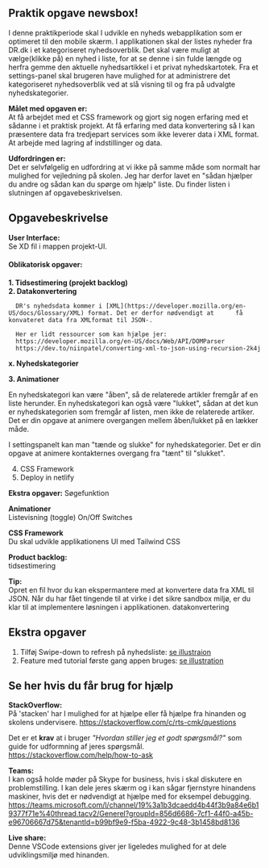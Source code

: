 ## Praktik opgave newsbox!
I denne praktikperiode skal I udvikle en nyheds webapplikation som er optimeret til den mobile skærm. I applikationen skal der listes nyheder fra DR.dk i et kategoriseret nyhedsoverblik. Det skal være muligt at vælge(klikke på) en nyhed i liste, for at se denne i sin fulde længde og herfra gemme den aktuelle nyhedsartikkel i et privat nyhedskartotek. Fra et settings-panel skal brugeren have mulighed for at administrere det kategoriseret nyhedsoverblik ved at slå visning til og fra på udvalgte nyhedskategorier.


**Målet med opgaven er:**<br>
At få arbejdet med et CSS framework og gjort sig nogen erfaring med et sådanne i et praktisk projekt.
At få erfaring med data konvertering så I kan præsentere data fra tredjepart services som ikke leverer data i XML format.
At arbejde med lagring af indstillinger og data.


**Udfordringen er:**<br>
Det er selvfølgelig en udfordring at vi ikke på samme måde som normalt har mulighed for vejledning på skolen. Jeg har derfor
lavet en "sådan hjælper du andre og sådan kan du spørge om hjælp" liste. 
Du finder listen  i slutningen af opgavebeskrivelsen.

## Opgavebeskrivelse

**User Interface:**<br>
Se XD fil i mappen projekt-UI.
#### Oblikatorisk opgaver:
**1. Tidsestimering (projekt backlog)**<br>
**2. Datakonvertering**

      DR's nyhedsdata kommer i [XML](https://developer.mozilla.org/en-US/docs/Glossary/XML) format. Det er derfor nødvendigt at      få konvateret data fra XMLformat til JSON-.

      Her er lidt ressourcer som kan hjælpe jer:
      https://developer.mozilla.org/en-US/docs/Web/API/DOMParser
      https://dev.to/niinpatel/converting-xml-to-json-using-recursion-2k4j
   
**x. Nyhedskategorier**

**3. Animationer**

 En nyhedskategori kan være "åben", så de relaterede artikler fremgår af en liste herunder. En nyhedskategori kan også være "lukket", sådan at det kun er nyhedskategorien som fremgår af listen, men ikke de relaterede artiker. Det er din opgave at animere overgangen mellem åben/lukket på en lækker måde.
 
 I settingspanelt kan man "tænde og slukke" for nyhedskategorier. Det er din opgave at animere kontakternes overgang fra "tænt" til "slukket".
 
4. CSS Framework
5. Deploy in netlify

**Ekstra opgaver:**
Søgefunktion

**Animationer** <br>
Listevisning (toggle)
On/Off Switches 


**CSS Framework** <br>
Du skal udvikle applikationens UI med Tailwind CSS

**Product backlog:** <br>
tidsestimering


**Tip:**<br>
Opret en fil hvor du kan ekspermantere med at konvertere data fra XML til JSON. Når du har fået tingende til at virke i det sikre sandbox miljø, er du klar til at implementere løsningen i applikationen.
datakonvertering

## Ekstra opgaver
1. Tilføj Swipe-down to refresh på nyhedsliste:
    [se illustraion](https://github.com/rts-cmk-opgaver/praktik-projekt-newsbox/blob/master/assets/pull-to-refresh-823x1024.png "swipe-down")
2. Feature med tutorial første gang appen bruges: [se illustration](https://github.com/rts-cmk-opgaver/praktik-projekt-newsbox/blob/master/assets/tutorial.png "tutorial")


## Se her hvis du får brug for hjælp
**StackOverflow:**<br>
På 'stacken' har I mulighed for at hjælpe eller få hjælpe fra hinanden og skolens undervisere.
https://stackoverflow.com/c/rts-cmk/questions

Det er et **krav** at i bruger *"Hvordan stiller jeg et godt spørgsmål?"* som guide for udformning af jeres spørgsmål.
https://stackoverflow.com/help/how-to-ask

**Teams:**<br>
I kan også holde møder på Skype for business, hvis i skal diskutere en problemstilling. I kan dele jeres skærm og i kan sågar fjernstyre hinandens maskiner, hvis det er nødvendigt at hjælpe med for eksempel debugging.
https://teams.microsoft.com/l/channel/19%3a1b3dcaedd4b44f3b9a84e6b19377f71e%40thread.tacv2/Generel?groupId=856d6686-7cf1-44f0-a45b-e96706667d75&tenantId=b99bf9e9-f5ba-4922-9c48-3b1458bd8136

**Live share:**<br>
Denne VSCode extensions giver jer ligeledes mulighed for at dele udviklingsmiljø med hinanden.
